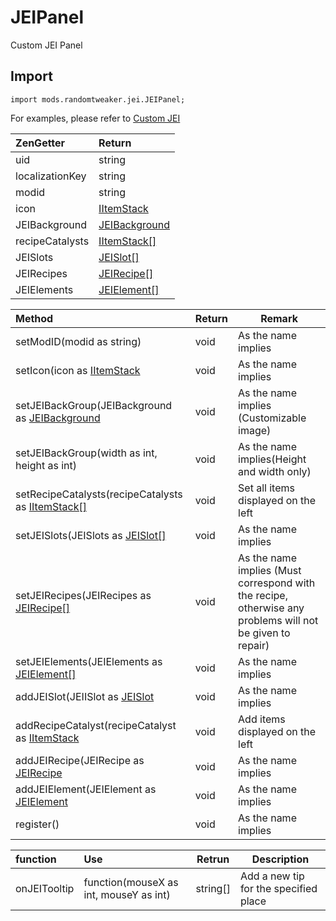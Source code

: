 # JEIPanel

Custom JEI Panel

## Import

```zenscript
import mods.randomtweaker.jei.JEIPanel;
```

For examples, please refer to [Custom JEI](https://github.com/ikexing-cn/RandomTweaker/blob/1.12/wiki/en_us/modSupport/JEI/JEI.md)

| ZenGetter       | Return                                                       |
| :-------------- | :----------------------------------------------------------- |
| uid             | string                                                       |
| localizationKey | string                                                       |
| modid           | string                                                       |
| icon            | [IItemStack](https://docs.blamejared.com/1.12/en/Vanilla/Items/IItemStack/) |
| JEIBackground   | [JEIBackground](https://github.com/ikexing-cn/RandomTweaker/blob/1.12/wiki/en_us/modSupport/JEI/JEIOther/JEIBackground.md) |
| recipeCatalysts | [IItemStack[]](https://docs.blamejared.com/1.12/en/Vanilla/Items/IItemStack/) |
| JEISlots        | [JEISlot[]](https://github.com/ikexing-cn/RandomTweaker/blob/1.12/wiki/en_us/modSupport/JEI/JEISlot/JEISlot.md) |
| JEIRecipes      | [JEIRecipe[]](https://github.com/ikexing-cn/RandomTweaker/blob/1.12/wiki/en_us/modSupport/JEI/JEIOther/JEIRecipe.md) |
| JEIElements     | [JEIElement[]](https://github.com/ikexing-cn/RandomTweaker/blob/1.12/wiki/en_us/modSupport/JEI/JEIElement/JEIElement.md) |

| Method                                                       | Return | Remark                                                       |
| :----------------------------------------------------------- | :----- | ------------------------------------------------------------ |
| setModID(modid as string)                                    | void   | As the name implies                                          |
| setIcon(icon as [IItemStack](https://docs.blamejared.com/1.12/en/Vanilla/Items/IItemStack/) | void   | As the name implies                                          |
| setJEIBackGroup(JEIBackground as [JEIBackground](https://github.com/ikexing-cn/RandomTweaker/blob/1.12/wiki/en_us/modSupport/JEI/JEIOther/JEIBackground.md) | void   | As the name implies (Customizable image)                     |
| setJEIBackGroup(width as int, height as int)                 | void   | As the name implies(Height and width only)                   |
| setRecipeCatalysts(recipeCatalysts as [IItemStack[]](https://docs.blamejared.com/1.12/en/Vanilla/Items/IItemStack/) | void   | Set all items displayed on the left                          |
| setJEISlots(JEISlots as [JEISlot[]](https://github.com/ikexing-cn/RandomTweaker/blob/1.12/wiki/en_us/modSupport/JEI/JEISlot/JEISlot.md) | void   | As the name implies                                          |
| setJEIRecipes(JEIRecipes as [JEIRecipe[]](https://github.com/ikexing-cn/RandomTweaker/blob/1.12/wiki/en_us/modSupport/JEI/JEIOther/JEIRecipe.md) | void   | As the name implies (Must correspond with the recipe, otherwise any problems will not be given to repair) |
| setJEIElements(JEIElements as [JEIElement[]](https://github.com/ikexing-cn/RandomTweaker/blob/1.12/wiki/en_us/modSupport/JEI/JEIElement/JEIElement.md) | void   | As the name implies                                          |
| addJEISlot(JEIISlot as [JEISlot](https://github.com/ikexing-cn/RandomTweaker/blob/1.12/wiki/en_us/modSupport/JEI/JEISlot/JEISlot.md) | void   | As the name implies                                          |
| addRecipeCatalyst(recipeCatalyst as [IItemStack](https://docs.blamejared.com/1.12/en/Vanilla/Items/IItemStack/) | void   | Add items displayed on the left                              |
| addJEIRecipe(JEIRecipe as [JEIRecipe](https://github.com/ikexing-cn/RandomTweaker/blob/1.12/wiki/en_us/modSupport/JEI/JEIOther/JEIRecipe.md) | void   | As the name implies                                          |
| addJEIElement(JEIElement as [JEIElement](https://github.com/ikexing-cn/RandomTweaker/blob/1.12/wiki/en_us/modSupport/JEI/JEIElement/JEIElement.md) | void   | As the name implies                                          |
| register()                                                   | void   | As the name implies                                          |

| function | Use | Retrun | Description |
|:--- |:------- |---- | ------|
| onJEITooltip | function(mouseX as int, mouseY as int) | string[] | Add a new tip for the specified place |
